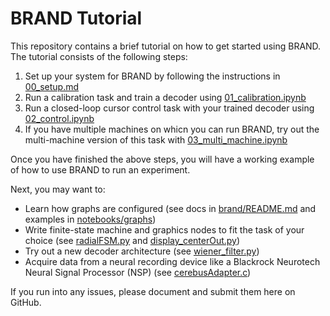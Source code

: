 # BRAND Tutorial

This repository contains a brief tutorial on how to get started using BRAND. The tutorial consists of the following steps:
1. Set up your system for BRAND by following the instructions in [00_setup.md](./notebooks/00_setup.md)
2. Run a calibration task and train a decoder using [01_calibration.ipynb](./notebooks/01_calibration.ipynb)
3. Run a closed-loop cursor control task with your trained decoder using [02_control.ipynb](./notebooks/02_control.ipynb)
4. If you have multiple machines on whicn you can run BRAND, try out the multi-machine version of this task with [03_multi_machine.ipynb](./notebooks/02_multi_machine.ipynb)

Once you have finished the above steps, you will have a working example of how to use BRAND to run an experiment.

Next, you may want to:   
- Learn how graphs are configured (see docs in [brand/README.md](brand/README.md) and examples in [notebooks/graphs](notebooks/graphs))
- Write finite-state machine and graphics nodes to fit the task of your choice (see [radialFSM.py](brand-modules/cursor-control/nodes/radialFSM/radialFSM.py) and [display_centerOut.py](brand-modules/cursor-control/nodes/display_centerOut/display_centerOut.py))
- Try out a new decoder architecture (see [wiener_filter.py](brand-modules/cursor-control/nodes/wiener_filter/wiener_filter.py))
- Acquire data from a neural recording device like a Blackrock Neurotech Neural Signal Processor (NSP) (see [cerebusAdapter.c](brand-modules/brand-nsp/nodes/cerebusAdapter/cerebusAdapter.c))

If you run into any issues, please document and submit them here on GitHub.
